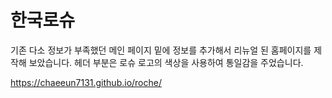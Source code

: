 # 한국로슈

기존 다소 정보가 부족했던 메인 페이지 밑에 정보를 추가해서 리뉴얼 된 홈페이지를 제작해 보았습니다.
헤더 부분은 로슈 로고의 색상을 사용하여 통일감을 주었습니다.

 https://chaeeun7131.github.io/roche/
